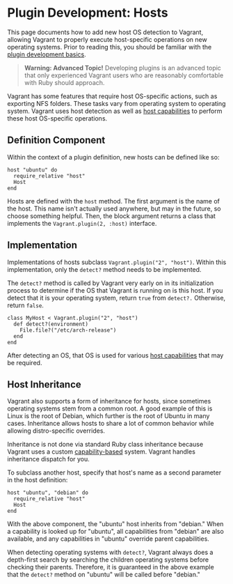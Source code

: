
# Plugin Development: Hosts

This page documents how to add new host OS detection to Vagrant, allowing Vagrant to properly execute host-specific operations on new operating systems. Prior to reading this, you should be familiar with the [plugin development basics][development-basics].

> **Warning: Advanced Topic!** Developing plugins is an advanced topic that only experienced Vagrant users who are reasonably comfortable with Ruby should approach.

Vagrant has some features that require host OS-specific actions, such as exporting NFS folders. These tasks vary from operating system to operating system. Vagrant uses host detection as well as [host capabilities][host-capabilities] to perform these host OS-specific operations.

## Definition Component

Within the context of a plugin definition, new hosts can be defined like so:
```
host "ubuntu" do
  require_relative "host"
  Host
end
```
Hosts are defined with the `host` method. The first argument is the name of the host. This name isn't actually used anywhere, but may in the future, so choose something helpful. Then, the block argument returns a class that implements the `Vagrant.plugin(2, :host)` interface.

## Implementation

Implementations of hosts subclass `Vagrant.plugin("2", "host")`. Within this implementation, only the `detect?` method needs to be implemented.

The `detect?` method is called by Vagrant very early on in its initialization process to determine if the OS that Vagrant is running on is this host. If you detect that it is your operating system, return `true` from `detect?.` Otherwise, return `false`.
```
class MyHost < Vagrant.plugin("2", "host")
  def detect?(environment)
    File.file?("/etc/arch-release")
  end
end
```
After detecting an OS, that OS is used for various [host capabilities][host-capabilities] that may be required.

## Host Inheritance

Vagrant also supports a form of inheritance for hosts, since sometimes operating systems stem from a common root. A good example of this is Linux is the root of Debian, which further is the root of Ubuntu in many cases. Inheritance allows hosts to share a lot of common behavior while allowing distro-specific overrides.

Inheritance is not done via standard Ruby class inheritance because Vagrant uses a custom [capability-based][host-capabilities] system. Vagrant handles inheritance dispatch for you.

To subclass another host, specify that host's name as a second parameter in the host definition:
```
host "ubuntu", "debian" do
  require_relative "host"
  Host
end
```
With the above component, the "ubuntu" host inherits from "debian." When a capability is looked up for "ubuntu", all capabilities from "debian" are also available, and any capabilities in "ubuntu" override parent capabilities.

When detecting operating systems with `detect?`, Vagrant always does a depth-first search by searching the children operating systems before checking their parents. Therefore, it is guaranteed in the above example that the `detect?` method on "ubuntu" will be called before "debian."

[development-basics]: https://docs.vagrantup.com/v2/plugins/development-basics.html
[host-capabilities]: https://docs.vagrantup.com/v2/plugins/host-capabilities.html